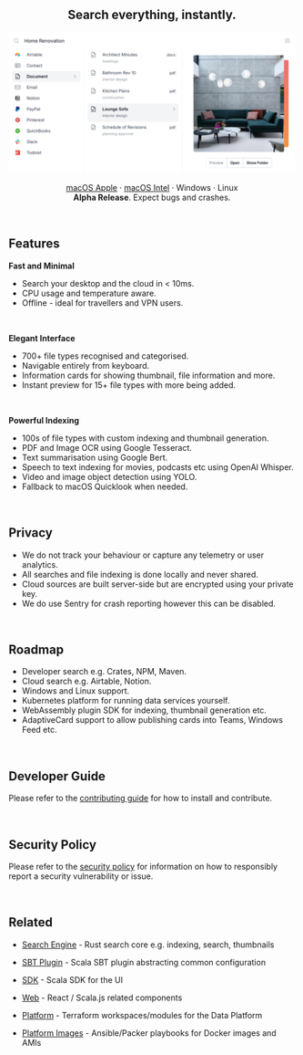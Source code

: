 <h2 align="center">
Search everything, instantly.
</h2>

<p align="center">
  <img width="600" src="docs/assets/screenshot.png" alt="Screenshot">
</p>

<p align="center">
  <a href="https://harana.com/download">macOS Apple</a> ·
  <a href="https://harana.com/download">macOS Intel</a> ·
  Windows ·
  Linux
  <br />
  <b>Alpha Release</b>. Expect bugs and crashes.
</p>


<br/>

## Features

<b>Fast and Minimal</b>
* Search your desktop and the cloud in < 10ms.
* CPU usage and temperature aware.
* Offline - ideal for travellers and VPN users.

<br />

<b>Elegant Interface</b>
* 700+ file types recognised and categorised.
* Navigable entirely from keyboard.
* Information cards for showing thumbnail, file information and more.
* Instant preview for 15+ file types with more being added.


<br />

<b>Powerful Indexing</b>
* 100s of file types with custom indexing and thumbnail generation.
* PDF and Image OCR using Google Tesseract. 
* Text summarisation using Google Bert.
* Speech to text indexing for movies, podcasts etc using OpenAI Whisper.
* Video and image object detection using YOLO.
* Fallback to macOS Quicklook when needed. 

<br/>

## Privacy

* We do not track your behaviour or capture any telemetry or user analytics.
* All searches and file indexing is done locally and never shared.
* Cloud sources are built server-side but are encrypted using your private key.
* We do use Sentry for crash reporting however this can be disabled.

<br/>

## Roadmap

* Developer search e.g. Crates, NPM, Maven.
* Cloud search e.g. Airtable, Notion.
* Windows and Linux support.
* Kubernetes platform for running data services yourself.
* WebAssembly plugin SDK for indexing, thumbnail generation etc.
* AdaptiveCard support to allow publishing cards into Teams, Windows Feed etc.

<br/>

## Developer Guide

Please refer to the [contributing guide](CONTRIBUTING.md) for how to install and contribute.

<br/>

## Security Policy

Please refer to the [security policy](SECURITY.md) for information on how to responsibly report a security vulnerability or issue.

<br/>

## Related

* [Search Engine](http://github.com/harana/search-engine) - Rust search core e.g. indexing, search, thumbnails
* [SBT Plugin](http://github.com/harana/sbt-plugin) - Scala SBT plugin abstracting common configuration
* [SDK](http://github.com/harana/sdk) - Scala SDK for the UI
* [Web](http://github.com/harana/web) - React / Scala.js related components

* [Platform](http://github.com/harana/platform) - Terraform workspaces/modules for the Data Platform
* [Platform Images](http://github.com/harana/platform-images) - Ansible/Packer playbooks for Docker images and AMIs
